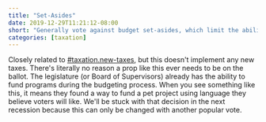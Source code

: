 ```yaml
---
title: "Set-Asides"
date: 2019-12-29T11:21:12-08:00
short: "Generally vote against budget set-asides, which limit the ability of representatives to budget effectively"
categories: [taxation]
---
```


Closely related to [#taxation.new-taxes](/frameworks/taxation/new-taxes/), but
this doesn't implement any new taxes. There's literally no reason a prop like
this ever needs to be on the ballot. The legislature (or Board of Supervisors)
already has the ability to fund programs during the budgeting process. When you
see something like this, it means they found a way to fund a pet project using
language they believe voters will like. We'll be stuck with that decision in
the next recession because this can only be changed with another popular vote.
